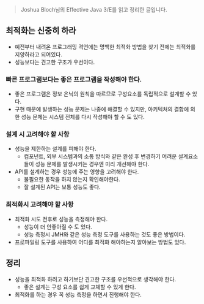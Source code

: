 > Joshua Bloch님의 Effective Java 3/E를 읽고 정리한 글입니다.
>

## 최적화는 신중히 하라

- 예전부터 내려온 프로그래밍 격언에는 명백한 최적화 방법을 찾기 전에는 최적화를 지양하라고 되어있다.
- 성능보다는 견고한 구조가 우선이다.

### 빠른 프로그램보다는 좋은 프로그램을 작성해야 한다.

- 좋은 프로그램은 정보 은닉의 원칙을 따르므로 구성요소를 독립적으로 설계할 수 있다.
- 구현 때문에 발생하는 성능 문제는 나중에 해결할 수 있지만, 아키텍처의 결함에 의한 성능 문제는 시스템 전체를 다시 작성해야 할 수 도 있다.

### 설계 시 고려해야 할 사항

- 성능을 제한하는 설계를 피해야 한다.
    - 컴포넌트, 외부 시스템과의 소통 방식와 같은 완성 후 변경하기 어려운 설계요소들이 성능 문제를 발생시키는 경우엔 미리 개선해야 한다.
- API를 설계하는 경우 성능에 주는 영향을 고려해야 한다.
    - 불필요한 동작을 하지 않는지 확인해야한다.
    - 잘 설계된 API는 보통 성능도 좋다.

### 최적화시 고려해야 할 사항

- 최적화 시도 전후로 성능을 측정해야 한다.
    - 성능이 더 안좋아질 수 도 있다.
    - 성능 측정시 JMH와 같은 성능 측정 도구를 사용하는 것도 좋은 방법이다.
- 프로파일링 도구를 사용하여 어디를 최적화 해야하는지 알아보는 방법도 있다.

## 정리

- 성능을 최적화 하려고 하기보단 견고한 구조를 우선적으로 생각해야 한다.
    - 좋은 설계는 구성 요소를 쉽게 교체할 수 있게 한다.
- 최적화를 하는 경우 꼭 성능 측정을 하면서 진행해야 한다.